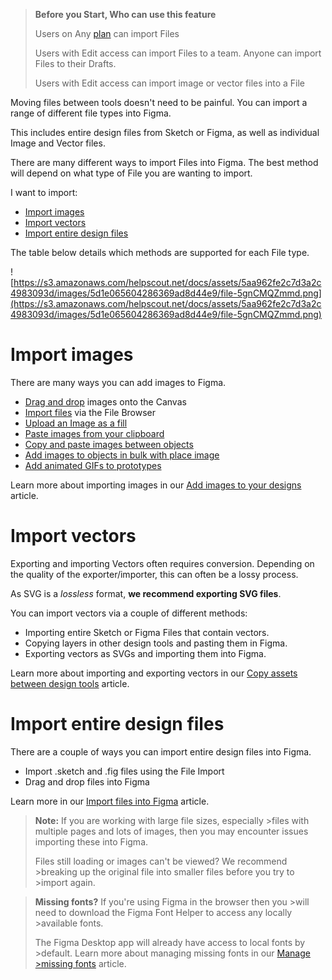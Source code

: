 >**Before you Start, Who can use this feature**
>
>Users on Any [plan](https://help.figma.com/article/>209-understanding-figmas-plans) can import Files
>
>Users with Edit access can import Files to a team. Anyone can import Files to their Drafts.
>
>Users with Edit access can import image or vector files into a File

Moving files between tools doesn't need to be painful. You can import a range of different file types into Figma.

This includes entire design files from Sketch or Figma, as well as individual Image and Vector files.

There are many different ways to import Files into Figma. The best method will depend on what type of File you are wanting to import.

I want to import:

- [Import images](#import-images)
- [Import vectors](#import-vectors)
- [Import entire design files](#import-entire-design-files)

The table below details which methods are supported for each File type.

![https://s3.amazonaws.com/helpscout.net/docs/assets/5aa962fe2c7d3a2c4983093d/images/5d1e065604286369ad8d44e9/file-5gnCMQZmmd.png](https://s3.amazonaws.com/helpscout.net/docs/assets/5aa962fe2c7d3a2c4983093d/images/5d1e065604286369ad8d44e9/file-5gnCMQZmmd.png)

# Import images

There are many ways you can add images to Figma.

*   [Drag and drop](https://help.figma.com/hc/en-us/articles/360040028034) images onto the Canvas
*   [Import files](https://help.figma.com/hc/en-us/articles/360041003114) via the File Browser
*   [Upload an Image as a fill](https://www.notion.so/hc/en-us/articles/360041090073)
*   [Paste images from your clipboard](https://www.notion.so/hc/en-us/articles/360040615014)
*   [Copy and paste images between objects](https://www.notion.so/hc/en-us/articles/360040615014)
*   [Add images to objects in bulk with place image](https://www.notion.so/hc/en-us/articles/360041089973)
*   [Add animated GIFs to prototypes](https://www.notion.so/hc/en-us/articles/360041486873)

Learn more about importing images in our [Add images to your designs](https://help.figma.com/hc/en-us/articles/360040028034) article.

# Import vectors

Exporting and importing Vectors often requires conversion. Depending on the quality of the exporter/importer, this can often be a lossy process.

As SVG is a _lossless_ format, **we recommend exporting SVG files**.

You can import vectors via a couple of different methods:

*   Importing entire Sketch or Figma Files that contain vectors.
*   Copying layers in other design tools and pasting them in Figma.
*   Exporting vectors as SVGs and importing them into Figma.

Learn more about importing and exporting vectors in our [Copy assets between design tools](https://help.figma.com/hc/en-us/articles/360040030374) article.

# Import entire design files

There are a couple of ways you can import entire design files into Figma.

*   Import .sketch and .fig files using the File Import
*   Drag and drop files into Figma

Learn more in our [Import files into Figma](https://help.figma.com/tbc) article.

>**Note:** If you are working with large file sizes, especially >files with multiple pages and lots of images, then you may encounter issues importing these into Figma.
>
>Files still loading or images can't be viewed? We recommend >breaking up the original file into smaller files before you try to >import again.

>**Missing fonts?** If you're using Figma in the browser then you >will need to download the Figma Font Helper to access any locally >available fonts.
>
>The Figma Desktop app will already have access to local fonts by >default. Learn more about managing missing fonts in our [Manage >missing fonts](https://help.figma.com/hc/en-us/articles/360039956994) article.